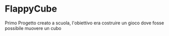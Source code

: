 # FlappyCube
 
Primo Progetto creato a scuola, l'obiettivo era costruire un gioco dove fosse possibile muovere un cubo
